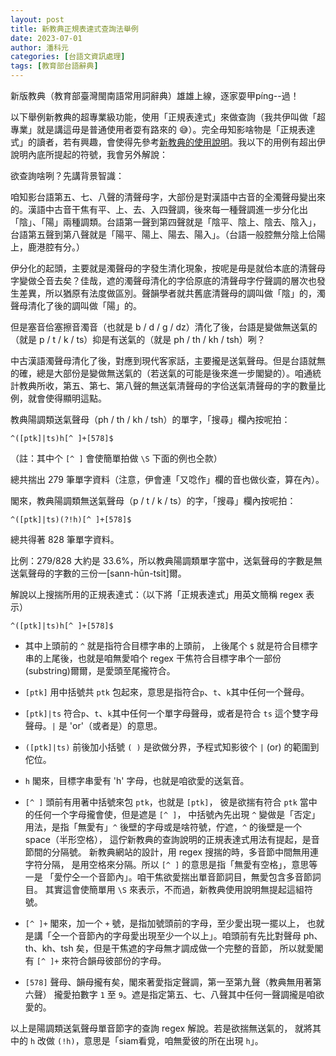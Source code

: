 ```yaml
---
layout: post
title: 新教典正規表達式查詢法舉例
date: 2023-07-01
author: 潘科元
categories: [台語文資訊處理]
tags: [教育部台語辭典]
---
```


新版教典（教育部臺灣閩南語常用詞辭典）雄雄上線，逐家耍甲píng\-\-過！

以下舉例新教典的超專業級功能，使用「正規表達式」來做查詢（我共伊叫做「超專業」就是講這毋是普通使用者耍有路來的 😅）。完全毋知影啥物是「正規表達式」的讀者，若有興趣，會使得先參考[新教典的使用說明](https://sutian.moe.edu.tw/zh-hant/tshautsok/tshasun-hongsik-suatbing/)。我以下的用例有超出伊說明內底所提起的符號，我會另外解說：

欲查詢啥咧？先講背景智識：

咱知影台語第五、七、八聲的清聲母字，大部份是對漢語中古音的全濁聲母變出來的。漢語中古音干焦有平、上、去、入四聲調，後來每一種聲調進一步分化出「陰」、「陽」兩種調類。台語第一聲到第四聲就是「陰平、陰上、陰去、陰入」，台語第五聲到第八聲就是「陽平、陽上、陽去、陽入」。（台語一般腔無分陰上佮陽上，鹿港腔有分。）

伊分化的起頭，主要就是濁聲母的字發生清化現象，按呢是毋是就佮本底的清聲母字變做仝音去矣？佳哉，遮的濁聲母清化的字佮原底的清聲母字佇聲調的層次也發生差異，所以猶原有法度做區別。聲韻學者就共舊底清聲母的調叫做「陰」的，濁聲母清化了後的調叫做「陽」的。

但是塞音佮塞擦音濁音（也就是 b / d / g / dz）清化了後，台語是變做無送氣的（就是 p / t / k / ts）抑是有送氣的（就是 ph / th / kh / tsh）咧？

中古漢語濁聲母清化了後，對應到現代客家話，主要攏是送氣聲母。但是台語就無的確，總是大部份是變做無送氣的（若送氣的可能是後來進一步閣變的）。咱通統計教典所收，第五、第七、第八聲的無送氣清聲母的字佮送氣清聲母的字的數量比例，就會使得顯明這點。

教典陽調類送氣聲母（ph / th / kh / tsh）的單字，「搜尋」欄內按呢拍：
```
^([ptk]|ts)h[^ ]+[578]$
```
（註：其中个 `[^ ]` 會使簡單拍做 `\S` 下面的例也仝款）

總共揣出 279 筆單字資料（注意，伊會連「又唸作」欄的音也做伙查，算在內）。

閣來，教典陽調類無送氣聲母（p / t / k / ts）的字，「搜尋」欄內按呢拍：
```
^([ptk]|ts)(?!h)[^ ]+[578]$
```
總共得著 828 筆單字資料。

比例：279/828 大約是 33.6%，所以教典陽調類單字當中，送氣聲母的字數是無送氣聲母的字數的三份一\[sann-hūn-tsi̍t\]爾。

解說以上搜揣所用的正規表達式：（以下將「正規表達式」用英文簡稱 regex 表示）

`^([ptk]|ts)h[^ ]+[578]$`

- 其中上頭前的 `^` 就是指符合目標字串的上頭前，
上後尾个 `$` 就是符合目標字串的上尾後，也就是咱無愛咱个 regex
干焦符合目標字串个一部份(substring)爾爾，是愛頭至尾攏符合。

- `[ptk]` 用中括號共 `ptk` 包起來，意思是指符合`p`、`t`、`k`其中任何一个聲母。

- `[ptk]|ts` 符合`p`、`t`、`k`其中任何一个單字母聲母，或者是符合 `ts`
這个雙字母聲母。`|` 是 'or'（或者是）的意思。

- `([ptk]|ts)` 前後加小括號 `( )` 是欲做分界，予程式知影彼个 `|` (or)
的範圍到佗位。

- `h` 閣來，目標字串愛有 'h' 字母，也就是咱欲愛的送氣音。

- `[^ ]` 頭前有用著中括號來包 `ptk`，也就是 `[ptk]`，
彼是欲揣有符合 `ptk` 當中的任何一个字母攏會使，但是遮是 `[^ ]`，
中括號內先出現 `^` 變做是「否定」用法，是指「無愛有」`^`
後壁的字母或是啥符號，佇遮，`^` 的後壁是一个 space（半形空格），
這佇新教典的查詢說明的正規表達式用法有提起，是音節間的分隔號。
新教典網站的設計，用 regex 搜揣的時，多音節中間無用連字符分隔，
是用空格來分隔。所以 `[^ ]` 的意思是指「無愛有空格」，意思等一是
「愛佇仝一个音節內」。咱干焦欲愛揣出單音節詞目，無愛包含多音節詞目。
其實這會使簡單用 `\S` 來表示，不而過，新教典使用說明無提起這組符號。

- `[^ ]+` 閣來，加一个 `+` 號，是指加號頭前的字母，至少愛出現一擺以上，
也就是講「仝一个音節內的字母愛出現至少一个以上」。咱頭前有先比對聲母
ph、th、kh、tsh 矣，但是干焦遮的字母無才調成做一个完整的音節，
所以就愛閣有 `[^ ]+` 來符合韻母彼部份的字母。

- `[578]` 聲母、韻母攏有矣，閣來著愛指定聲調，第一至第九聲（教典無用著第六聲）
攏愛拍數字 `1` 至 `9`。遮是指定第五、七、八聲其中任何一聲調攏是咱欲愛的。

以上是陽調類送氣聲母單音節字的查詢 regex 解說。若是欲揣無送氣的，
就將其中的 `h` 改做 `(!h)`，意思是「siam看覓，咱無愛彼的所在出現 `h`」。

